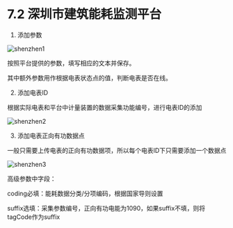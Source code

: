 # 7.2 深圳市建筑能耗监测平台

1. 添加参数

![shenzhen1](E:\markdownFile\documents\energyPlatform\assets\shenzhen1.png)

按照平台提供的参数，填写相应的文本并保存。

其中额外参数用作根据电表状态点的值，判断电表是否在线。



2. 添加电表ID

根据实际电表和平台中计量装置的数据采集功能编号，进行电表ID的添加

![shenzhen2](E:\markdownFile\documents\energyPlatform\assets\shenzhen2.png)



3. 添加电表正向有功数据点

一般只需要上传电表的正向有功数据项，所以每个电表ID下只需要添加一个数据点

![shenzhen3](E:\markdownFile\documents\energyPlatform\assets\shenzhen3.png)

高级参数中字段：

coding必填：能耗数据分类/分项编码，根据国家导则设置

suffix选填：采集参数编号，正向有功电能为1090，如果suffix不填，则将tagCode作为suffix
